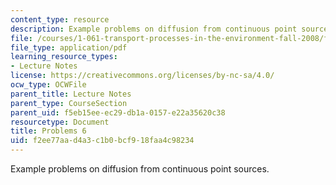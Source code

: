 ```yaml
---
content_type: resource
description: Example problems on diffusion from continuous point sources.
file: /courses/1-061-transport-processes-in-the-environment-fall-2008/f2ee77aad4a3c1b0bcf918faa4c98234_problems6.pdf
file_type: application/pdf
learning_resource_types:
- Lecture Notes
license: https://creativecommons.org/licenses/by-nc-sa/4.0/
ocw_type: OCWFile
parent_title: Lecture Notes
parent_type: CourseSection
parent_uid: f5eb15ee-ec29-db1a-0157-e22a35620c38
resourcetype: Document
title: Problems 6
uid: f2ee77aa-d4a3-c1b0-bcf9-18faa4c98234
---
```

Example problems on diffusion from continuous point sources.